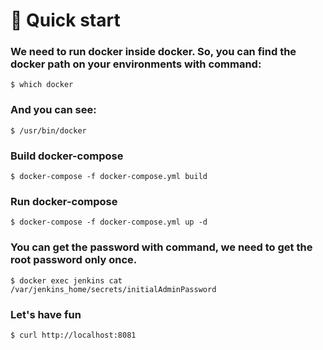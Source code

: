 # 🚀 Quick start

### We need to run docker inside docker. So, you can find the docker path on your environments with command:

    $ which docker

### And you can see:

    $ /usr/bin/docker

### Build docker-compose

    $ docker-compose -f docker-compose.yml build

### Run docker-compose

    $ docker-compose -f docker-compose.yml up -d

### You can get the password with command, we need to get the root password only once.

    $ docker exec jenkins cat /var/jenkins_home/secrets/initialAdminPassword

### Let's have fun

    $ curl http://localhost:8081
